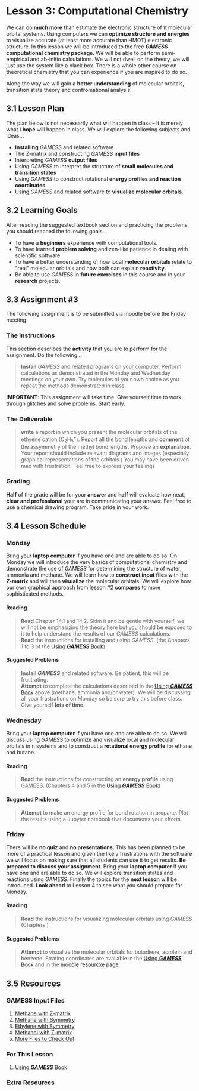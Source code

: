 # Lesson 3: Computational Chemistry

We can do **much more** than estimate the electronic structure of &pi; molecular orbital systems. Using computers we can **optimize structure and energies** to visualize accurate (at least more accurate than HMOT) electronic structure. In this lesson we will be introduced to the free ***GAMESS* computational chemistry package**. We will be able to perform semi-empirical and ab-initio calculations. We will not dwell on the theory, we will just use the system like a black box. There is a whole other course on theoretical chemistry that you can experience if you are inspired to do so.

Along the way we will gain a **better understanding** of molecular orbitals, transition state theory and confromational analysis. 

## 3.1 Lesson Plan

The plan below is not necessarily what will happen in class – it is merely what I **hope** will happen in class. We will explore the following subjects and ideas&hellip;
- **Installing** *GAMESS* and related software
- The Z-matrix and constructing *GAMESS* **input files**
- Interpreting *GAMESS* **output files**
- Using *GAMESS* to interpret the structure of **small molecules and transition states**
- Using *GAMESS* to construct rotational **energy profiles and reaction coordinates**
- Using *GAMESS* and related software to **visualize molecular orbitals**.

## 3.2 Learning Goals

After reading the suggested textbook section and practicing the problems you should reached the following goals&hellip;

- To have a **beginners** experience with computational tools.
- To have learned **problem solving** and zen-like patience in dealing with scientific software.
- To have a better understanding of how local **molecular orbitals** relate to "real" molecular orbitals and how both can explain **reactivity**.
- Be able to use *GAMESS* in **future exercises** in this course and in your **research** projects.

## 3.3 Assignment \#3

The following assignment is to be submitted via moodle before the Friday meeting.

### The Instructions
This section describes the **activity** that you are to perform for the assignment. Do the following&hellip;

> **Install** *GAMESS* and related programs on your computer. Perform calculations as demonstrated in the Monday and Wednesday meetings on your own. Try molecules of your own choice as you repeat the methods demonstrated in class. <br>

**IMPORTANT**: This assignment will take time. Give yourself time to work through glitches and solve problems. Start early.

### The Deliverable

> **write** a report in which you present the molecular orbitals of the ethyene cation (C<sub>2</sub>H<sub>5</sub><sup>+</sup>). Report all the bond lengths and **comment** of the assymmetry of the methyl bond lengths. Propose an **explanation**. Your report should include relevant diagrams and images (especially graphical representations of the orbitals.) You may have been driven mad with frustration. Feel free to express your feelings.

### Grading

**Half** of the grade will be for your **answer** and **half** will evaluate how neat, **clear and professional** your are in communicating your answer. Feel free to use a chemical drawing program. Take pride in your work.

## 3.4 Lesson Schedule

### Monday 

Bring your **laptop computer** if you have one and are able to do so. On Monday we will introduce the very basics of computational chemistry and demonstrate the use of *GAMESS* for determining the structure of water, ammonia and methane. We will learn how to **construct input files** with the **Z-matrix** and will then **visualize** the molecular orbitals. We will explore how our own graphical approach from lesson \#2 **compares** to more sophisticated methods.

#### Reading

> **Read** Chapter 14.1 and 14.2. Skim it and be gentle with yourself, we will not be emphasizing the theory here but you should be exposed to it to help understand the results of our *GAMESS* calculations.  <br>
> **Read** the instructions for installing and using *GAMESS*. (the Chapters 1 to 3 of the [Using ***GAMESS*** Book](Resource_Moodle_Link.md))  

#### Suggested Problems

> **Install *GAMESS*** and related software. Be patient, this will be frustrating. <br>
> **Attempt** to complete the calculations described in the [Using ***GAMESS*** Book](Resource_Moodle_Link.md) above (methane, ammonia and/or water). We will be discussing all your frustrations on Monday so be sure to try this before class. Give yourself **lots of time**.

### Wednesday

Bring your **laptop computer** if you have one and are able to do so. We will discuss using *GAMESS* to optimize and visualize local and molecular orbitals in &pi; systems and to construct a **rotational energy profile** for ethane and butane.

#### Reading

> **Read** the instructions for constructing an **energy profile** using GAMESS. (Chapters 4 and 5 in the [Using ***GAMESS*** Book](Resource_Moodle_Link.md))  

#### Suggested Problems

> **Attempt** to make an energy profile for bond rotation in propane. Plot the results using a Jupyter notebook that documents your efforts.

### Friday

There will be **no quiz** and **no presentations**. This has been planned to be more of a practical lesson and given the likely frustrations with the software we will focus on making sure that all students can use it to get results. **Be prepared to discuss your assignment**. Bring your **laptop computer** if you have one and are able to do so. We will explore transition states and reactions using *GAMESS*. Finally the topics for the **next lesson** will be introduced. **Look ahead** to Lesson 4 to see what you should prepare for Monday. 

#### Reading

> **Read** the instructions for visualizing molecular orbitals using *GAMESS* (Chapters )  

#### Suggested Problems

> **Attempt** to visualize the molecular orbitals for butadiene, acrolein and benzene. Strating coordinates are available in the [Using ***GAMESS*** Book](Resource_Moodle_Link.md) and in the [moodle resourcxe page](Resource_Moodle_Link.md).

## 3.5 Resources

### GAMESS Input Files
1. [Methane with Z-matrix](Resource_Moodle_Link.md)
2. [Methane with Symmetry](Resource_Moodle_Link.md)
2. [Ethylene with Symmetry](Resource_Moodle_Link.md)
4. [Methanol with Z-matrix](Resource_Moodle_Link.md)
5. [More Files to Check Out](Resource_Moodle_Link.md)

### For This Lesson
1.  [Using ***GAMESS*** Book](Resource_Moodle_Link.md)

### Extra Resources

